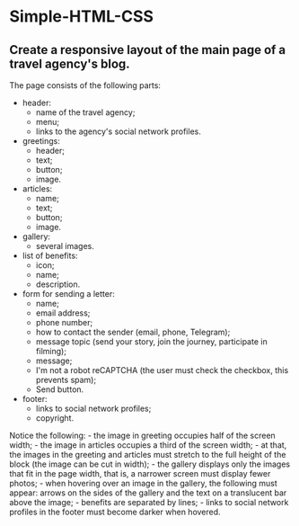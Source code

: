 # Simple-HTML-CSS

## Create a responsive layout of the main page of a travel agency's blog.
  The page consists of the following parts:
  - header:
    * name of the travel agency;
    * menu;
    * links to the agency's social network profiles.
  - greetings:
    * header;
    * text;
    * button;
    * image.
  - articles:
    * name;
    * text;
    * button;
    * image.
  - gallery:
    * several images.
  - list of benefits:
    * icon;
    * name;
    * description.
  - form for sending a letter:
    * name;
    * email address;
    * phone number;
    * how to contact the sender (email, phone, Telegram);
    * message topic (send your story, join the journey, participate in filming);
    * message;
    * I'm not a robot reCAPTCHA (the user must check the checkbox, this prevents spam);
    * Send button.
  - footer:
    * links to social network profiles;
    * copyright.

  Notice the following:
    - the image in greeting occupies half of the screen width;
    - the image in articles occupies a third of the screen width;
    - at that, the images in the greeting and articles must stretch to the full height of the block (the image can be cut in width);
    - the gallery displays only the images that fit in the page width, that is, a narrower screen must display fewer photos;
    - when hovering over an image in the gallery, the following must appear: arrows on the sides of the gallery and the text on a translucent bar above the image;
    - benefits are separated by lines;
    - links to social network profiles in the footer must become darker when hovered.
